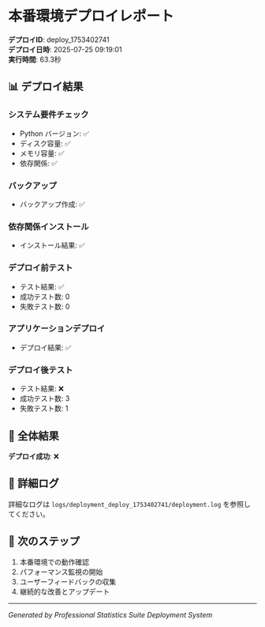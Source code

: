 # 本番環境デプロイレポート

**デプロイID**: deploy_1753402741  
**デプロイ日時**: 2025-07-25 09:19:01  
**実行時間**: 63.3秒

## 📊 デプロイ結果

### システム要件チェック
- Python バージョン: ✅
- ディスク容量: ✅
- メモリ容量: ✅
- 依存関係: ✅

### バックアップ
- バックアップ作成: ✅

### 依存関係インストール
- インストール結果: ✅

### デプロイ前テスト
- テスト結果: ✅
- 成功テスト数: 0
- 失敗テスト数: 0

### アプリケーションデプロイ
- デプロイ結果: ✅

### デプロイ後テスト
- テスト結果: ❌
- 成功テスト数: 3
- 失敗テスト数: 1

## 🎯 全体結果

**デプロイ成功**: ❌

## 📝 詳細ログ

詳細なログは `logs/deployment_deploy_1753402741/deployment.log` を参照してください。

## 🔧 次のステップ

1. 本番環境での動作確認
2. パフォーマンス監視の開始
3. ユーザーフィードバックの収集
4. 継続的な改善とアップデート

---
*Generated by Professional Statistics Suite Deployment System*

